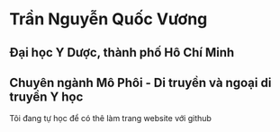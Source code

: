# Trần Nguyễn Quốc Vương
## Đại học Y Dược, thành phố Hô Chí Minh
## Chuyên ngành Mô Phôi - Di truyền và ngoại di truyền Y học
Tôi đang tự học để có thê làm trang website với github

